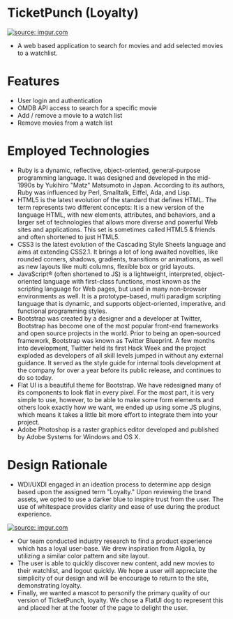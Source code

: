 # TicketPunch (Loyalty)

<a href="http://imgur.com/Bu1B0L1"><img src="http://i.imgur.com/Bu1B0L1.png" title="source: imgur.com" /></a>

- A web based application to search for movies and add selected movies to a watchlist.

# Features
- User login and authentication
- OMDB API access to search for a specific movie
- Add / remove a movie to a watch list
- Remove movies from a watch list

# Employed Technologies
- Ruby is a dynamic, reflective, object-oriented, general-purpose programming language. It was designed and developed in the mid-1990s by Yukihiro "Matz" Matsumoto in Japan. According to its authors, Ruby was influenced by Perl, Smalltalk, Eiffel, Ada, and Lisp.
- HTML5 is the latest evolution of the standard that defines HTML. The term represents two different concepts: It is a new version of the language HTML, with new elements, attributes, and behaviors, and a larger set of technologies that allows more diverse and powerful Web sites and applications. This set is sometimes called HTML5 & friends and often shortened to just HTML5.
- CSS3 is the latest evolution of the Cascading Style Sheets language and aims at extending CSS2.1. It brings a lot of long awaited novelties, like rounded corners, shadows, gradients, transitions or animations, as well as new layouts like multi columns, flexible box or grid layouts.
- JavaScript® (often shortened to JS) is a lightweight, interpreted, object-oriented language with first-class functions, most known as the scripting language for Web pages, but used in many non-browser environments as well. It is a prototype-based, multi paradigm scripting language that is dynamic, and supports object-oriented, imperative, and functional programming styles.
- Bootstrap was created by a designer and a developer at Twitter, Bootstrap has become one of the most popular front-end frameworks and open source projects in the world. Prior to being an open-sourced framework, Bootstrap was known as Twitter Blueprint. A few months into development, Twitter held its first Hack Week and the project exploded as developers of all skill levels jumped in without any external guidance. It served as the style guide for internal tools development at the company for over a year before its public release, and continues to do so today.
- Flat UI is a beautiful theme for Bootstrap. We have redesigned many of its components to look flat in every pixel. For the most part, it is very simple to use, however, to be able to make some form elements and others look exactly how we want, we ended up using some JS plugins, which means it takes a little bit more effort to integrate them into your project.
- Adobe Photoshop is a raster graphics editor developed and published by Adobe Systems for Windows and OS X.

# Design Rationale
- WDI/UXDI engaged in an ideation process to determine app design based upon the assigned term "Loyalty." Upon reviewing the brand assets, we opted to use a darker blue to inspire trust from the user.  The use of whitespace provides clarity and ease of use during the product experience.

<a href="http://imgur.com/qPDQDpr"><img src="http://i.imgur.com/qPDQDpr.jpg" title="source: imgur.com" /></a>

- Our team conducted industry research to find a product experience which has a loyal user-base.  We drew inspiration from Algolia, by utilizing a similar color pattern and site layout.
- The user is able to quickly discover new content, add new movies to their watchlist, and logout quickly. We hope a user will appreciate the simplicity of our design and will be encourage to return to the site, demonstrating loyalty.
- Finally, we wanted a mascot to personify the primary quality of our version of TicketPunch, loyalty. We chose a FlatUI dog to represent this and placed her at the footer of the page to delight the user.
